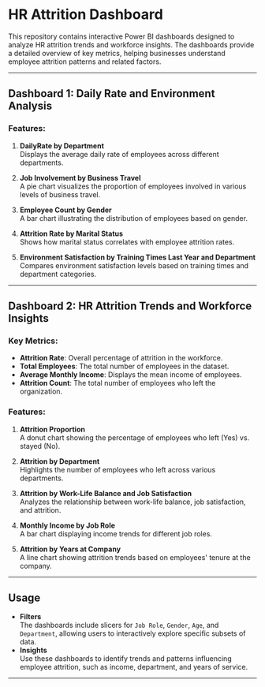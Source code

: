 # HR Attrition Dashboard

This repository contains interactive Power BI dashboards designed to analyze HR attrition trends and workforce insights. The dashboards provide a detailed overview of key metrics, helping businesses understand employee attrition patterns and related factors.

---

## Dashboard 1: **Daily Rate and Environment Analysis**

### Features:
1. **DailyRate by Department**  
   Displays the average daily rate of employees across different departments.
   
2. **Job Involvement by Business Travel**  
   A pie chart visualizes the proportion of employees involved in various levels of business travel.

3. **Employee Count by Gender**  
   A bar chart illustrating the distribution of employees based on gender.

4. **Attrition Rate by Marital Status**  
   Shows how marital status correlates with employee attrition rates.

5. **Environment Satisfaction by Training Times Last Year and Department**  
   Compares environment satisfaction levels based on training times and department categories.

---

## Dashboard 2: **HR Attrition Trends and Workforce Insights**

### Key Metrics:
- **Attrition Rate**: Overall percentage of attrition in the workforce.
- **Total Employees**: The total number of employees in the dataset.
- **Average Monthly Income**: Displays the mean income of employees.
- **Attrition Count**: The total number of employees who left the organization.

### Features:
1. **Attrition Proportion**  
   A donut chart showing the percentage of employees who left (Yes) vs. stayed (No).

2. **Attrition by Department**  
   Highlights the number of employees who left across various departments.

3. **Attrition by Work-Life Balance and Job Satisfaction**  
   Analyzes the relationship between work-life balance, job satisfaction, and attrition.

4. **Monthly Income by Job Role**  
   A bar chart displaying income trends for different job roles.

5. **Attrition by Years at Company**  
   A line chart showing attrition trends based on employees' tenure at the company.

---

## Usage

- **Filters**  
   The dashboards include slicers for `Job Role`, `Gender`, `Age`, and `Department`, allowing users to interactively explore specific subsets of data.
- **Insights**  
   Use these dashboards to identify trends and patterns influencing employee attrition, such as income, department, and years of service.



---
